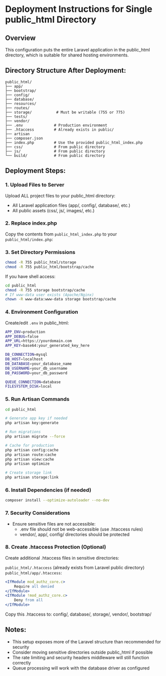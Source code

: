# Deployment Instructions for Single public_html Directory

## Overview
This configuration puts the entire Laravel application in the public_html directory, which is suitable for shared hosting environments.

## Directory Structure After Deployment:
```
public_html/
├── app/
├── bootstrap/
├── config/
├── database/
├── resources/
├── routes/
├── storage/           # Must be writable (755 or 775)
├── tests/
├── vendor/
├── .env              # Production environment
├── .htaccess         # Already exists in public/
├── artisan
├── composer.json
├── index.php         # Use the provided public_html_index.php
├── css/              # From public directory
├── js/               # From public directory
└── build/            # From public directory
```

## Deployment Steps:

### 1. Upload Files to Server
Upload ALL project files to your public_html directory:
- All Laravel application files (app/, config/, database/, etc.)
- All public assets (css/, js/, images/, etc.)

### 2. Replace index.php
Copy the contents from `public_html_index.php` to your `public_html/index.php`:

### 3. Set Directory Permissions
```bash
chmod -R 755 public_html/storage
chmod -R 755 public_html/bootstrap/cache
```

If you have shell access:
```bash
cd public_html
chmod -R 755 storage bootstrap/cache
# If www-data user exists (Apache/Nginx)
chown -R www-data:www-data storage bootstrap/cache
```

### 4. Environment Configuration
Create/edit `.env` in public_html:
```bash
APP_ENV=production
APP_DEBUG=false
APP_URL=https://yourdomain.com
APP_KEY=base64:your_generated_key_here

DB_CONNECTION=mysql
DB_HOST=localhost
DB_DATABASE=your_database_name
DB_USERNAME=your_db_username
DB_PASSWORD=your_db_password

QUEUE_CONNECTION=database
FILESYSTEM_DISK=local
```

### 5. Run Artisan Commands
```bash
cd public_html

# Generate app key if needed
php artisan key:generate

# Run migrations
php artisan migrate --force

# Cache for production
php artisan config:cache
php artisan route:cache
php artisan view:cache
php artisan optimize

# Create storage link
php artisan storage:link
```

### 6. Install Dependencies (if needed)
```bash
composer install --optimize-autoloader --no-dev
```

### 7. Security Considerations
- Ensure sensitive files are not accessible:
  - .env file should not be web-accessible (use .htaccess rules)
  - vendor/, app/, config/ directories should be protected

### 8. Create .htaccess Protection (Optional)
Create additional .htaccess files in sensitive directories:

`public_html/.htaccess` (already exists from Laravel public directory)
`public_html/app/.htaccess`:
```apache
<IfModule mod_authz_core.c>
    Require all denied
</IfModule>
<IfModule !mod_authz_core.c>
    Deny from all
</IfModule>
```

Copy this .htaccess to: config/, database/, storage/, vendor/, bootstrap/

## Notes:
- This setup exposes more of the Laravel structure than recommended for security
- Consider moving sensitive directories outside public_html if possible
- The rate limiting and security headers middleware will still function correctly
- Queue processing will work with the database driver as configured